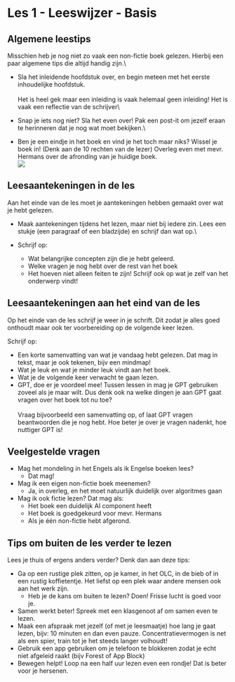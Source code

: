 # Les 1 - Leeswijzer - Basis

## Algemene leestips

Misschien heb je nog niet zo vaak een non-fictie boek gelezen. Hierbij een paar algemene tips die altijd handig zijn.\


* Sla het inleidende hoofdstuk over, en begin meteen met het eerste inhoudelijke hoofdstuk. \
  \
  Het is heel gek maar een inleiding is vaak helemaal geen inleiding! Het is vaak een reflectie van de schrijver\

* Snap je iets nog niet? Sla het even over! Pak een post-it om jezelf eraan te herinneren dat je nog wat moet bekijken.\

* Ben je een eindje in het boek en vind je het toch maar niks? Wissel je boek in! (Denk aan de 10 rechten van de lezer) Overleg even met mevr. Hermans over de afronding van je huidige boek.\
  ![](<../.gitbook/assets/image (18).png>)

## Leesaantekeningen in de les&#x20;

Aan het einde van de les moet je aantekeningen hebben gemaakt over wat je hebt gelezen.&#x20;

* Maak aantekeningen tijdens het lezen, maar niet bij iedere zin. Lees een stukje (een paragraaf of een bladzijde) en schrijf dan wat op.\

* Schrijf op:&#x20;
  * Wat belangrijke concepten zijn die je hebt geleerd.
  * Welke vragen je nog hebt over de rest van het boek
  * Het hoeven niet alleen feiten te zijn! Schrijf ook op wat je zelf van het onderwerp vindt!

## Leesaantekeningen aan het eind van de les&#x20;

Op het einde van de les schrijf je weer in je schrift. Dit zodat je alles goed onthoudt maar ook ter voorbereiding op de volgende keer lezen.

Schrijf op:

* Een korte samenvatting van wat je vandaag hebt gelezen. Dat mag in tekst, maar je ook tekenen, bijv een mindmap!&#x20;
* Wat je leuk en wat je minder leuk vindt aan het boek.
* Wat je de volgende keer verwacht te gaan lezen.
* GPT, doe er je voordeel mee! Tussen lessen in mag je GPT gebruiken zoveel als je maar wilt. Dus denk ook na welke dingen je aan GPT gaat vragen over het boek tot nu toe? \
  \
  Vraag bijvoorbeeld een samenvatting op, of laat GPT vragen beantwoorden die je nog hebt. Hoe beter je over je vragen nadenkt, hoe nuttiger GPT is!

## Veelgestelde vragen

* Mag het mondeling in het Engels als ik Engelse boeken lees?
  * Dat mag!
* Mag ik een eigen non-fictie boek meenemen?
  * Ja, in overleg, en het moet natuurlijk duidelijk over algoritmes gaan
* Mag ik ook fictie lezen? Dat mag als:
  * Het boek een duidelijk AI component heeft
  * Het boek is goedgekeurd voor mevr. Hermans
  * Als je één non-fictie hebt afgerond.

## Tips om buiten de les verder te lezen&#x20;

Lees je thuis of ergens anders verder? Denk dan aan deze tips:

* Ga op een rustige plek zitten, op je kamer, in het OLC, in de bieb of in een rustig koffietentje. Het liefst op een plek waar andere mensen ook aan het werk zijn.&#x20;
  * Heb je de kans om buiten te lezen? Doen! Frisse lucht is goed voor je.
* Samen werkt beter! Spreek met een klasgenoot af om samen even te lezen.
* Maak een afspraak met jezelf (of met je leesmaatje) hoe lang je gaat lezen, bijv: 10 minuten en dan even pauze. Concentratievermogen is net als een spier, train tot je het steeds langer volhoudt!
* Gebruik een app gebruiken om je telefoon te blokkeren zodat je echt niet afgeleid raakt (bijv Forest of App Block)
* Bewegen helpt! Loop na een half uur lezen even een rondje! Dat is beter voor je hersenen.

